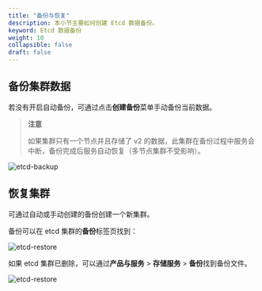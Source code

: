 ```yaml
---
title: "备份与恢复"
description: 本小节主要如何创建 Etcd 数据备份。 
keyword: Etcd 数据备份
weight: 10
collapsible: false
draft: false
---
```


## 备份集群数据

若没有开启自动备份，可通过点击**创建备份**菜单手动备份当前数据。

> **注意**
>
> 如果集群只有一个节点并且存储了 v2 的数据，此集群在备份过程中服务会中断，备份完成后服务自动恢复（多节点集群不受影响）。

![etcd-backup](/middware/etcd/_images/etcd-backup.png)

## 恢复集群

可通过自动或手动创建的备份创建一个新集群。

备份可以在 etcd 集群的**备份**标签页找到：

![etcd-restore](/middware/etcd/_images/etcd-restore.png)

如果 etcd 集群已删除，可以通过**产品与服务** > **存储服务** > **备份**找到备份文件。

![etcd-restore](/middware/etcd/_images/etcd-restore-2.png)

